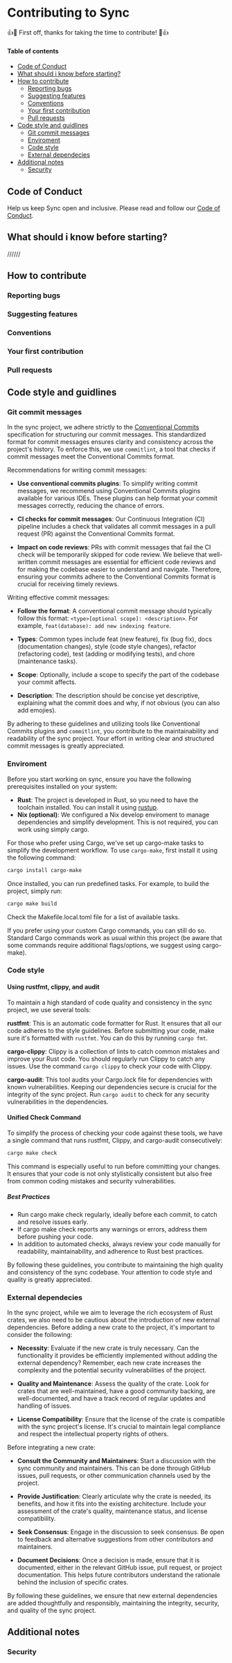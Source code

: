 
[//]: # (External links)

[code-of-conduct]: CODE_OF_CONDUCT.md
[github-discussions]: https://github.com/mossida/sync/discussions
[github-issues]: https://github.com/mossida/sync/issues
[github-advisories]: https://github.com/mossida/sync/security/advisories
[rustup-toolchain]: https://rustup.rs/
[conventional-commits]: https://www.conventionalcommits.org/en/v1.0.0/

# Contributing to Sync

👍🎉 First off, thanks for taking the time to contribute! 🎉👍

#### Table of contents

- [Code of Conduct](#code-of-conduct)
- [What should i know before starting?](#what-should-i-know-before-starting)
- [How to contribute](#how-to-contribute)
    - [Reporting bugs](#reporting-bugs)
    - [Suggesting features](#suggesting-features)
    - [Conventions](#conventions)
    - [Your first contribution](#your-first-contribution)
    - [Pull requests](#pull-requests)
- [Code style and guidlines](#code-style-and-guidlines)
    - [Git commit messages](#git-commit-messages)
    - [Enviroment](#enviroment)
    - [Code style](#code-style)
    - [External dependecies](#external-dependecies)
- [Additional notes](#additional-notes)
    - [Security](#security)

## Code of Conduct

Help us keep Sync open and inclusive. Please read and follow our [Code of Conduct][code-of-conduct].

## What should i know before starting?

//////

## How to contribute

### Reporting bugs

### Suggesting features

### Conventions

### Your first contribution

### Pull requests

## Code style and guidlines

### Git commit messages

In the sync project, we adhere strictly to the [Conventional Commits][conventional-commits] specification for structuring our commit messages. This standardized format for commit messages ensures clarity and consistency across the project's history. To enforce this, we use `commitlint`, a tool that checks if commit messages meet the Conventional Commits format.

Recommendations for writing commit messages:

- <b>Use conventional commits plugins</b>: To simplify writing commit messages, we recommend using Conventional Commits plugins available for various IDEs. These plugins can help format your commit messages correctly, reducing the chance of errors.

- <b>CI checks for commit messages</b>: Our Continuous Integration (CI) pipeline includes a check that validates all commit messages in a pull request (PR) against the Conventional Commits format.

- <b>Impact on code reviews</b>: PRs with commit messages that fail the CI check will be temporarily skipped for code review. We believe that well-written commit messages are essential for efficient code reviews and for making the codebase easier to understand and navigate. Therefore, ensuring your commits adhere to the Conventional Commits format is crucial for receiving timely reviews.

Writing effective commit messages:

- <b>Follow the format</b>: A conventional commit message should typically follow this format: `<type>[optional scope]: <description>`. For example, `feat(database): add new indexing feature`.

- <b>Types</b>: Common types include feat (new feature), fix (bug fix), docs (documentation changes), style (code style changes), refactor (refactoring code), test (adding or modifying tests), and chore (maintenance tasks).

- <b>Scope</b>: Optionally, include a scope to specify the part of the codebase your commit affects.

- <b>Description</b>: The description should be concise yet descriptive, explaining what the commit does and why, if not obvious (you can also add emojies).

By adhering to these guidelines and utilizing tools like Conventional Commits plugins and `commitlint`, you contribute to the maintainability and readability of the sync project. Your effort in writing clear and structured commit messages is greatly appreciated.

### Enviroment

Before you start working on sync, ensure you have the following prerequisites installed on your system:

- <b>Rust</b>: The project is developed in Rust, so you need to have the toolchain installed. You can install it using [rustup][rustup-toolchain].
- <b>Nix (optional)</b>: We configured a Nix develop enviroment to manage dependencies and simplify development. This is not required, you can work using simply cargo.

For those who prefer using Cargo, we've set up cargo-make tasks to simplify the development workflow. To use `cargo-make`, first install it using the following command:

```sh
cargo install cargo-make
```

Once installed, you can run predefined tasks. For example, to build the project, simply run:

```sh
cargo make build
```

Check the Makefile.local.toml file for a list of available tasks.

If you prefer using your custom Cargo commands, you can still do so. Standard Cargo commands work as usual within this project (be aware that some commands require additional flags/options, we suggest using cargo-make).

### Code style

#### Using rustfmt, clippy, and audit
To maintain a high standard of code quality and consistency in the sync project, we use several tools:

<b>rustfmt</b>: This is an automatic code formatter for Rust. It ensures that all our code adheres to the style guidelines. Before submitting your code, make sure it's formatted with `rustfmt`. You can do this by running `cargo fmt`.

<b>cargo-clippy</b>: Clippy is a collection of lints to catch common mistakes and improve your Rust code. You should regularly run Clippy to catch any issues. Use the command `cargo clippy` to check your code with Clippy.

<b>cargo-audit</b>: This tool audits your Cargo.lock file for dependencies with known vulnerabilities. Keeping our dependencies secure is crucial for the integrity of the sync project. Run `cargo audit` to check for any security vulnerabilities in the dependencies.

#### Unified Check Command

To simplify the process of checking your code against these tools, we have a single command that runs rustfmt, Clippy, and cargo-audit consecutively:

```sh
cargo make check
```

This command is especially useful to run before committing your changes. It ensures that your code is not only stylistically consistent but also free from common coding mistakes and security vulnerabilities.

##### Best Practices

- Run cargo make check regularly, ideally before each commit, to catch and resolve issues early.
- If cargo make check reports any warnings or errors, address them before pushing your code.
- In addition to automated checks, always review your code manually for readability, maintainability, and adherence to Rust best practices.

By following these guidelines, you contribute to maintaining the high quality and consistency of the sync codebase. Your attention to code style and quality is greatly appreciated.

### External dependecies

In the sync project, while we aim to leverage the rich ecosystem of Rust crates, we also need to be cautious about the introduction of new external dependencies. Before adding a new crate to the project, it's important to consider the following:

- <b>Necessity</b>: Evaluate if the new crate is truly necessary. Can the functionality it provides be efficiently implemented without adding the external dependency? Remember, each new crate increases the complexity and the potential security vulnerabilities of the project.

- <b>Quality and Maintenance</b>: Assess the quality of the crate. Look for crates that are well-maintained, have a good community backing, are well-documented, and have a track record of regular updates and handling of issues.

- <b>License Compatibility</b>: Ensure that the license of the crate is compatible with the sync project's license. It's crucial to maintain legal compliance and respect the intellectual property rights of others.

Before integrating a new crate:

- <b>Consult the Community and Maintainers</b>: Start a discussion with the sync community and maintainers. This can be done through GitHub issues, pull requests, or other communication channels used by the project.

- <b>Provide Justification</b>: Clearly articulate why the crate is needed, its benefits, and how it fits into the existing architecture. Include your assessment of the crate's quality, maintenance status, and license compatibility.

- <b>Seek Consensus</b>: Engage in the discussion to seek consensus. Be open to feedback and alternative suggestions from other contributors and maintainers.

- <b>Document Decisions</b>: Once a decision is made, ensure that it is documented, either in the relevant GitHub issue, pull request, or project documentation. This helps future contributors understand the rationale behind the inclusion of specific crates.

By following these guidelines, we ensure that new external dependencies are added thoughtfully and responsibly, maintaining the integrity, security, and quality of the sync project.

## Additional notes

### Security